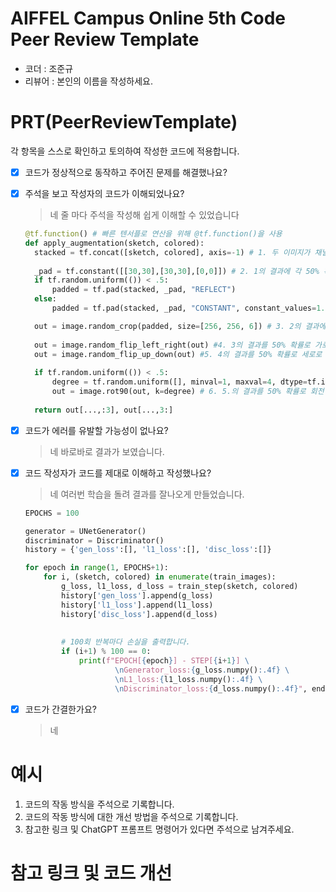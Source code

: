 # AIFFEL Campus Online 5th Code Peer Review Template
- 코더 : 조준규
- 리뷰어 : 본인의 이름을 작성하세요.


# PRT(PeerReviewTemplate) 
각 항목을 스스로 확인하고 토의하여 작성한 코드에 적용합니다.

- [X] 코드가 정상적으로 동작하고 주어진 문제를 해결했나요?
  
- [X] 주석을 보고 작성자의 코드가 이해되었나요?
  > 네 줄 마다 주석을 작성해 쉽게 이해할 수 있었습니다
  ```python
  @tf.function() # 빠른 텐서플로 연산을 위해 @tf.function()을 사용 
  def apply_augmentation(sketch, colored):
    stacked = tf.concat([sketch, colored], axis=-1) # 1. 두 이미지가 채널축으로 연결
    
    _pad = tf.constant([[30,30],[30,30],[0,0]]) # 2. 1의 결과에 각 50% 확률로 reflect padding/constant padding이 30픽셀의 pad width만큼 적용
    if tf.random.uniform(()) < .5:
        padded = tf.pad(stacked, _pad, "REFLECT") 
    else:
        padded = tf.pad(stacked, _pad, "CONSTANT", constant_values=1.)

    out = image.random_crop(padded, size=[256, 256, 6]) # 3. 2의 결과에서 (256,256,6) 크기를 가진 이미지를 임의로 잘라냄
    
    out = image.random_flip_left_right(out) #4. 3의 결과를 50% 확률로 가로로 반전
    out = image.random_flip_up_down(out) #5. 4의 결과를 50% 확률로 세로로 반전
    
    if tf.random.uniform(()) < .5:
        degree = tf.random.uniform([], minval=1, maxval=4, dtype=tf.int32)
        out = image.rot90(out, k=degree) # 6. 5.의 결과를 50% 확률로 회전
    
    return out[...,:3], out[...,3:]  
  ```
- [X] 코드가 에러를 유발할 가능성이 없나요?
  > 네 바로바로 결과가 보였습니다.
- [X] 코드 작성자가 코드를 제대로 이해하고 작성했나요?
  > 네 여러번 학습을 돌려 결과를 잘나오게 만들었습니다.
  ```python
  EPOCHS = 100
  
  generator = UNetGenerator()
  discriminator = Discriminator()
  history = {'gen_loss':[], 'l1_loss':[], 'disc_loss':[]}
  
  for epoch in range(1, EPOCHS+1):
      for i, (sketch, colored) in enumerate(train_images):
          g_loss, l1_loss, d_loss = train_step(sketch, colored)
          history['gen_loss'].append(g_loss)
          history['l1_loss'].append(l1_loss)
          history['disc_loss'].append(d_loss)      
              
              
          # 100회 반복마다 손실을 출력합니다.
          if (i+1) % 100 == 0:
              print(f"EPOCH[{epoch}] - STEP[{i+1}] \
                      \nGenerator_loss:{g_loss.numpy():.4f} \
                      \nL1_loss:{l1_loss.numpy():.4f} \
                      \nDiscriminator_loss:{d_loss.numpy():.4f}", end="\n\n")
  ```
- [X] 코드가 간결한가요?
  > 네

# 예시
1. 코드의 작동 방식을 주석으로 기록합니다.
2. 코드의 작동 방식에 대한 개선 방법을 주석으로 기록합니다.
3. 참고한 링크 및 ChatGPT 프롬프트 명령어가 있다면 주석으로 남겨주세요.

# 참고 링크 및 코드 개선
